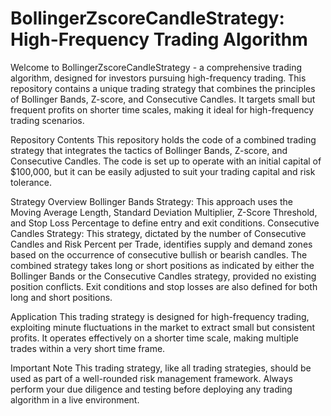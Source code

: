 # BollingerZscoreCandleStrategy: High-Frequency Trading Algorithm
Welcome to BollingerZscoreCandleStrategy - a comprehensive trading algorithm, designed for investors pursuing high-frequency trading. This repository contains a unique trading strategy that combines the principles of Bollinger Bands, Z-score, and Consecutive Candles. It targets small but frequent profits on shorter time scales, making it ideal for high-frequency trading scenarios.

Repository Contents
This repository holds the code of a combined trading strategy that integrates the tactics of Bollinger Bands, Z-score, and Consecutive Candles. The code is set up to operate with an initial capital of $100,000, but it can be easily adjusted to suit your trading capital and risk tolerance.

Strategy Overview
Bollinger Bands Strategy: This approach uses the Moving Average Length, Standard Deviation Multiplier, Z-Score Threshold, and Stop Loss Percentage to define entry and exit conditions.
Consecutive Candles Strategy: This strategy, dictated by the number of Consecutive Candles and Risk Percent per Trade, identifies supply and demand zones based on the occurrence of consecutive bullish or bearish candles.
The combined strategy takes long or short positions as indicated by either the Bollinger Bands or the Consecutive Candles strategy, provided no existing position conflicts. Exit conditions and stop losses are also defined for both long and short positions.

Application
This trading strategy is designed for high-frequency trading, exploiting minute fluctuations in the market to extract small but consistent profits. It operates effectively on a shorter time scale, making multiple trades within a very short time frame.

Important Note
This trading strategy, like all trading strategies, should be used as part of a well-rounded risk management framework. Always perform your due diligence and testing before deploying any trading algorithm in a live environment.
